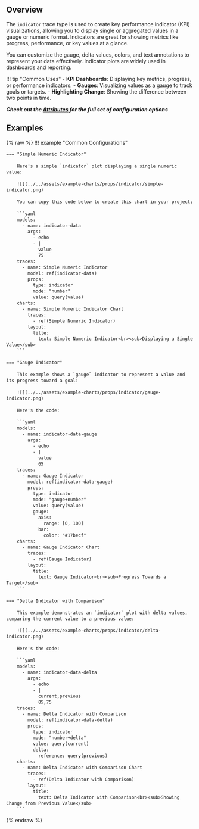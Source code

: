 
## Overview

The `indicator` trace type is used to create key performance indicator (KPI) visualizations, allowing you to display single or aggregated values in a gauge or numeric format. Indicators are great for showing metrics like progress, performance, or key values at a glance.

You can customize the gauge, delta values, colors, and text annotations to represent your data effectively. Indicator plots are widely used in dashboards and reporting.

!!! tip "Common Uses"
    - **KPI Dashboards**: Displaying key metrics, progress, or performance indicators.
    - **Gauges**: Visualizing values as a gauge to track goals or targets.
    - **Highlighting Change**: Showing the difference between two points in time.

_**Check out the [Attributes](../configuration/Trace/Props/Indicator/#attributes) for the full set of configuration options**_

## Examples

{% raw %}
!!! example "Common Configurations"

    === "Simple Numeric Indicator"

        Here's a simple `indicator` plot displaying a single numeric value:

        ![](../../assets/example-charts/props/indicator/simple-indicator.png)

        You can copy this code below to create this chart in your project:

        ```yaml
        models:
          - name: indicator-data
            args:
              - echo
              - |
                value
                75
        traces:
          - name: Simple Numeric Indicator
            model: ref(indicator-data)
            props:
              type: indicator
              mode: "number"
              value: query(value)
        charts:
          - name: Simple Numeric Indicator Chart
            traces:
              - ref(Simple Numeric Indicator)
            layout:
              title:
                text: Simple Numeric Indicator<br><sub>Displaying a Single Value</sub>
        ```

    === "Gauge Indicator"

        This example shows a `gauge` indicator to represent a value and its progress toward a goal:

        ![](../../assets/example-charts/props/indicator/gauge-indicator.png)

        Here's the code:

        ```yaml
        models:
          - name: indicator-data-gauge
            args:
              - echo
              - |
                value
                65
        traces:
          - name: Gauge Indicator
            model: ref(indicator-data-gauge)
            props:
              type: indicator
              mode: "gauge+number"
              value: query(value)
              gauge:
                axis:
                  range: [0, 100]
                bar:
                  color: "#17becf"
        charts:
          - name: Gauge Indicator Chart
            traces:
              - ref(Gauge Indicator)
            layout:
              title:
                text: Gauge Indicator<br><sub>Progress Towards a Target</sub>
        ```

    === "Delta Indicator with Comparison"

        This example demonstrates an `indicator` plot with delta values, comparing the current value to a previous value:

        ![](../../assets/example-charts/props/indicator/delta-indicator.png)

        Here's the code:

        ```yaml
        models:
          - name: indicator-data-delta
            args:
              - echo
              - |
                current,previous
                85,75
        traces:
          - name: Delta Indicator with Comparison
            model: ref(indicator-data-delta)
            props:
              type: indicator
              mode: "number+delta"
              value: query(current)
              delta:
                reference: query(previous)
        charts:
          - name: Delta Indicator with Comparison Chart
            traces:
              - ref(Delta Indicator with Comparison)
            layout:
              title:
                text: Delta Indicator with Comparison<br><sub>Showing Change from Previous Value</sub>
        ```

{% endraw %}
